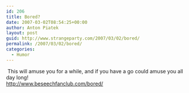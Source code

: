 ```yaml
---
id: 206
title: Bored?
date: 2007-03-02T08:54:25+00:00
author: Anton Piatek
layout: post
guid: http://www.strangeparty.com/2007/03/02/bored/
permalink: /2007/03/02/bored/
categories:
  - Humor
---
```

 This will amuse you for a while, and if you have a go could amuse you all day long!  
<http://www.beseechfanclub.com/bored/>